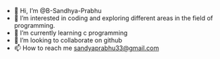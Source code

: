- 👋 Hi, I’m @B-Sandhya-Prabhu
- 👀 I’m interested in coding and exploring different areas in the field of programming.
- 🌱 I’m currently learning c programming
- 💞️ I’m looking to collaborate on github
- 📫 How to reach me sandyaprabhu33@gmail.com

<!---
B-Sandhya-Prabhu/B-Sandhya-Prabhu is a ✨ special ✨ repository because its `README.md` (this file) appears on your GitHub profile.
You can click the Preview link to take a look at your changes.
--->
